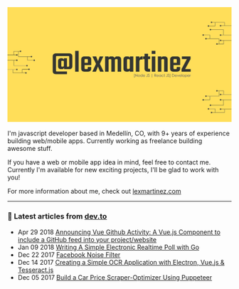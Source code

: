 [![Hi. I'm Lex 👋🏻](https://github.com/lexmartinez/lexmartinez/raw/master/readme-card-v3.jpg?v=3)](https://lexmartinez.com)

I'm javascript developer based in Medellín, CO, with 9+ years of experience building web/mobile apps. Currently working as freelance building awesome stuff.

If you have a web or mobile app idea in mind, feel free to contact me. Currently I'm available for new exciting projects, I'll be glad to work with you!

For more information about me, check out [lexmartinez.com](https://lexmartinez.com)

<hr>

### 📝 Latest articles from [dev.to](https://dev.to/lexmartinez)

- Apr 29 2018 [Announcing Vue Github Activity: A Vue.js Component to include a GitHub feed into your project/website](https://dev.to/lexmartinez/announcing-vue-github-activity-a-vuejs-component-to-include-a-github-feed-into-your-projectwebsite-4ge8)
- Jan 09 2018 [Writing A Simple Electronic Realtime Poll with Go](https://dev.to/lexmartinez/writing-a-simple-electronic-realtime-poll-with-go-4ejg)
- Dec 22 2017 [Facebook Noise Filter](https://dev.to/lexmartinez/facebook-noise-filter-2m75)
- Dec 14 2017 [Creating a Simple OCR Application with Electron, Vue.js & Tesseract.js](https://dev.to/lexmartinez/creating-a-simple-ocr-application-with-electron-vuejs--tesseractjs-bnk)
- Dec 05 2017 [Build a Car Price Scraper-Optimizer Using Puppeteer](https://dev.to/lexmartinez/build-a-car-price-scraper-optimizer-using-puppeteer-38p)
